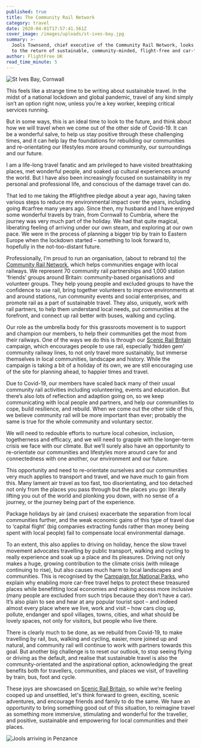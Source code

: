 ```yaml
---
published: true
title: The Community Rail Network
category: travel
date: 2020-04-01T17:57:41.561Z
cover_image: /images/uploads/st-ives-bay.jpg
summary: >-
  Jools Townsend, chief executive of the Community Rail Network, looks forward
  to the return of sustainable, community-minded, flight-free and car-free trips
author: FlightFree UK
read_time_minute: 5
---
```

![](/images/uploads/st-ives-bay.jpg "St Ives Bay, Cornwall")

This feels like a strange time to be writing about sustainable travel. In the midst of a national lockdown and global pandemic, travel of any kind simply isn’t an option right now, unless you’re a key worker, keeping critical services running.

But in some ways, this is an ideal time to look to the future, and think about how we will travel when we come out of the other side of Covid-19. It can be a wonderful salve, to help us stay positive through these challenging times, and it can help lay the foundations for rebuilding our communities and re-orientating our lifestyles more around community, our surroundings and our future.

I am a life-long travel fanatic and am privileged to have visited breathtaking places, met wonderful people, and soaked up cultural experiences around the world. But I have also been increasingly focused on sustainability in my personal and professional life, and conscious of the damage travel can do. 

That led to me taking the #flightfree pledge about a year ago, having taken various steps to reduce my environmental impact over the years, including going #carfree many years ago. Since then, my husband and I have enjoyed some wonderful travels by train, from Cornwall to Cumbria, where the journey was very much part of the holiday. We had that quite magical, liberating feeling of arriving under our own steam, and exploring at our own pace. We were in the process of planning a bigger trip by train to Eastern Europe when the lockdown started – something to look forward to, hopefully in the not-too-distant future.

Professionally, I’m proud to run an organisation, (about to rebrand to) the [Community Rail Network](https://communityrail.org.uk), which helps communities engage with local railways. We represent 70 community rail partnerships and 1,000 station ‘friends’ groups around Britain: community-based organisations and volunteer groups. They help young people and excluded groups to have the confidence to use rail, bring together volunteers to improve environments at and around stations, run community events and social enterprises, and promote rail as a part of sustainable travel. They also, uniquely, work with rail partners, to help them understand local needs, put communities at the forefront, and connect up rail better with buses, walking and cycling.

Our role as the umbrella body for this grassroots movement is to support and champion our members, to help their communities get the most from their railways. One of the ways we do this is through our [Scenic Rail Britain](https://communityrail.org.uk/resources-ideas/scenic-rail-britain/) campaign, which encourages people to use rail, especially ‘hidden gem’ community railway lines, to not only travel more sustainably, but immerse themselves in local communities, landscape and history. While the campaign is taking a bit of a holiday of its own, we are still encouraging use of the site for planning ahead, to happier times and travel.

Due to Covid-19, our members have scaled back many of their usual community rail activities including volunteering, events and education. But there’s also lots of reflection and adaption going on, so we keep communicating with local people and partners, and help our communities to cope, build resilience, and rebuild. When we come out the other side of this, we believe community rail will be more important than ever; probably the same is true for the whole community and voluntary sector. 

We will need to redouble efforts to nurture local cohesion, inclusion, togetherness and efficacy, and we will need to grapple with the longer-term crisis we face with our climate. But we’ll surely also have an opportunity to re-orientate our communities and lifestyles more around care for and connectedness with one another, our environment and our future.

This opportunity and need to re-orientate ourselves and our communities very much applies to transport and travel, and we have much to gain from this. Many lament air travel as too fast, too disorientating, and too detached not only from the places you pass through but the places you go: literally lifting you out of the world and plonking you down, with no sense of a journey, or the journey being part of the experience. 

Package holidays by air (and cruises) exacerbate the separation from local communities further, and the weak economic gains of this type of travel due to ‘capital flight’ (big companies extracting funds rather than money being spent with local people) fail to compensate local environmental damage. 

To an extent, this also applies to driving on holiday, hence the slow travel movement advocates travelling by public transport, walking and cycling to really experience and soak up a place and its pleasures. Driving not only makes a huge, growing contribution to the climate crisis (with mileage continuing to rise), but also causes much harm to local landscapes and communities. This is recognised by the [Campaign for National Parks](https://www.cnp.org.uk), who explain why enabling more car-free travel helps to protect these treasured places while benefitting local economies and making access more inclusive (many people are excluded from such trips because they don’t have a car). It’s also plain to see and hear at any popular tourist spot – and indeed almost every place where we live, work and visit – how cars clog up, pollute, endanger and spoil villages, towns, cities, and what should be lovely spaces, not only for visitors, but people who live there.

There is clearly much to be done, as we rebuild from Covid-19, to make travelling by rail, bus, walking and cycling, easier, more joined up and natural, and community rail will continue to work with partners towards this goal. But another big challenge is to reset our outlook, to stop seeing flying or driving as the default, and realise that sustainable travel is also the community-orientated and the aspirational option, acknowledging the great benefits both for travellers, communities, and places we visit, of travelling by train, bus, foot and cycle.

These joys are showcased on [Scenic Rail Britain](https://communityrail.org.uk/resources-ideas/scenic-rail-britain/), so while we’re feeling cooped up and unsettled, let's think forward to green, exciting, scenic adventures, and encourage friends and family to do the same. We have an opportunity to bring something good out of this situation, to reimagine travel as something more immersive, stimulating and wonderful for the traveller, and positive, sustainable and empowering for local communities and their places.

![](/images/uploads/jools-penzance.jpeg "Jools arriving in Penzance")